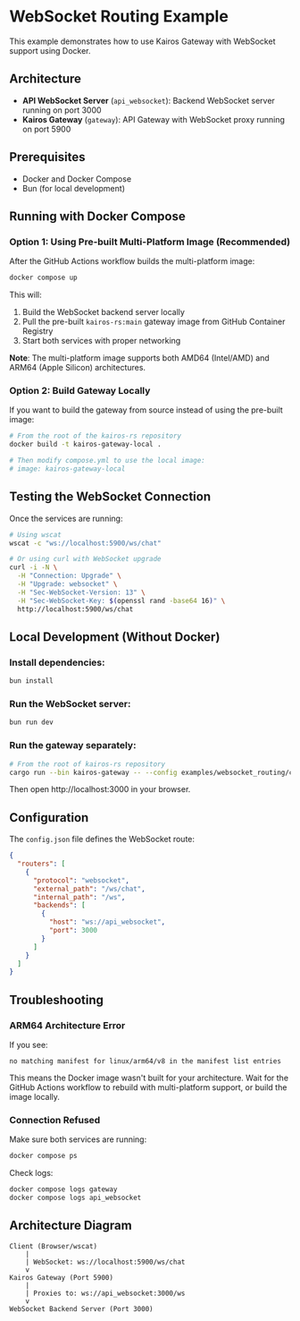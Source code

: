 # WebSocket Routing Example

This example demonstrates how to use Kairos Gateway with WebSocket support using Docker.

## Architecture

- **API WebSocket Server** (`api_websocket`): Backend WebSocket server running on port 3000
- **Kairos Gateway** (`gateway`): API Gateway with WebSocket proxy running on port 5900

## Prerequisites

- Docker and Docker Compose
- Bun (for local development)

## Running with Docker Compose

### Option 1: Using Pre-built Multi-Platform Image (Recommended)

After the GitHub Actions workflow builds the multi-platform image:

```sh
docker compose up
```

This will:
1. Build the WebSocket backend server locally
2. Pull the pre-built `kairos-rs:main` gateway image from GitHub Container Registry
3. Start both services with proper networking

**Note**: The multi-platform image supports both AMD64 (Intel/AMD) and ARM64 (Apple Silicon) architectures.

### Option 2: Build Gateway Locally

If you want to build the gateway from source instead of using the pre-built image:

```sh
# From the root of the kairos-rs repository
docker build -t kairos-gateway-local .

# Then modify compose.yml to use the local image:
# image: kairos-gateway-local
```

## Testing the WebSocket Connection

Once the services are running:

```sh
# Using wscat
wscat -c "ws://localhost:5900/ws/chat"

# Or using curl with WebSocket upgrade
curl -i -N \
  -H "Connection: Upgrade" \
  -H "Upgrade: websocket" \
  -H "Sec-WebSocket-Version: 13" \
  -H "Sec-WebSocket-Key: $(openssl rand -base64 16)" \
  http://localhost:5900/ws/chat
```

## Local Development (Without Docker)

### Install dependencies:
```sh
bun install
```

### Run the WebSocket server:
```sh
bun run dev
```

### Run the gateway separately:
```sh
# From the root of kairos-rs repository
cargo run --bin kairos-gateway -- --config examples/websocket_routing/config.json
```

Then open http://localhost:3000 in your browser.

## Configuration

The `config.json` file defines the WebSocket route:

```json
{
  "routers": [
    {
      "protocol": "websocket",
      "external_path": "/ws/chat",
      "internal_path": "/ws",
      "backends": [
        {
          "host": "ws://api_websocket",
          "port": 3000
        }
      ]
    }
  ]
}
```

## Troubleshooting

### ARM64 Architecture Error

If you see:
```
no matching manifest for linux/arm64/v8 in the manifest list entries
```

This means the Docker image wasn't built for your architecture. Wait for the GitHub Actions workflow to rebuild with multi-platform support, or build the image locally.

### Connection Refused

Make sure both services are running:
```sh
docker compose ps
```

Check logs:
```sh
docker compose logs gateway
docker compose logs api_websocket
```

## Architecture Diagram

```
Client (Browser/wscat)
    |
    | WebSocket: ws://localhost:5900/ws/chat
    v
Kairos Gateway (Port 5900)
    |
    | Proxies to: ws://api_websocket:3000/ws
    v
WebSocket Backend Server (Port 3000)
```

